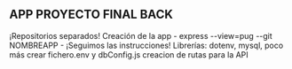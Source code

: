 ## APP PROYECTO FINAL BACK

¡Repositorios separados!
Creación de la app - express --view=pug --git NOMBREAPP
    - ¡Seguimos las instrucciones!
Librerías: dotenv, mysql, poco más
crear fichero.env y dbConfig.js
creacion de rutas para la API